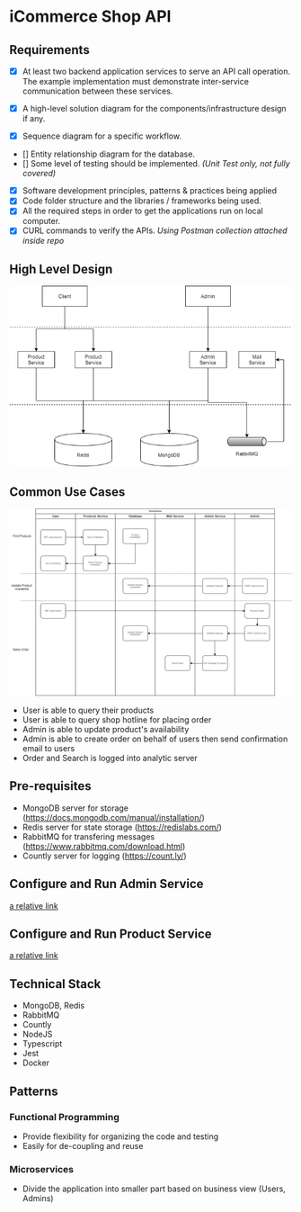 # iCommerce Shop API

## Requirements

- [X] At least ​two​ backend application services to serve an API call operation. The example implementation ​must​ demonstrate inter-service communication between these services.

- [X] A high-level solution diagram for the components/infrastructure design if any.
- [X] Sequence diagram for a specific workflow.

- [] Entity relationship diagram for the database.
- [] Some level of testing should be implemented. *(Unit Test only, not fully covered)*

- [X] Software development principles, patterns & practices being applied
- [X] Code folder structure and the libraries / frameworks being used.
- [X] All the required steps in order to get the applications run on local
computer.
- [X] CURL commands to verify the APIs. *Using Postman collection attached inside repo*

## High Level Design

![Architecture Design](<https://github.com/thanhlam2410/iComerce/blob/master/iCommerce-design.png>)

## Common Use Cases

![Common Use Cases](<https://github.com/thanhlam2410/iComerce/blob/master/iCommerce-use-case.png>)

- User is able to query their products
- User is able to query shop hotline for placing order
- Admin is able to update product's availability
- Admin is able to create order on behalf of users then send confirmation email to users
- Order and Search is logged into analytic server

## Pre-requisites

- MongoDB server for storage (<https://docs.mongodb.com/manual/installation/>)
- Redis server for state storage (<https://redislabs.com/>)
- RabbitMQ for transfering messages (<https://www.rabbitmq.com/download.html>)
- Countly server for logging (<https://count.ly/>)

## Configure and Run Admin Service

[a relative link](admin/README.md.md)

## Configure and Run Product Service

[a relative link](products/README.md.md)

## Technical Stack

- MongoDB, Redis
- RabbitMQ
- Countly
- NodeJS
- Typescript
- Jest
- Docker

## Patterns

### Functional Programming

- Provide flexibility for organizing the code and testing
- Easily for de-coupling and reuse

### Microservices

- Divide the application into smaller part based on business view (Users, Admins)
